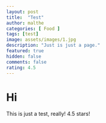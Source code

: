 ```yaml
---
layout: post
title:  "Test"
author: malthe
categories: [ Food ]
tags: [test]
image: assets/images/1.jpg
description: "Just is just a page."
featured: true
hidden: false
comments: false
rating: 4.5
---
```


# Hi

This is just a test, really! 4.5 stars!

